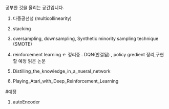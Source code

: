 공부한 것을 올리는 공간입니다.

1. 다중공선성 (multicollinearity)
2. stacking
3. oversampling, downsampling, Synthetic minority sampling technique (SMOTE)

4. reinforcement learning <- 정리중 . DQN(반절됨) , policy gredient 정리,구현할 예정
읽은 논문

1. Distilling_the_knowledge_in_a_nueral_network
2. Playing_Atari_with_Deep_Reinforcement_Learning

#예정

1. autoEncoder
